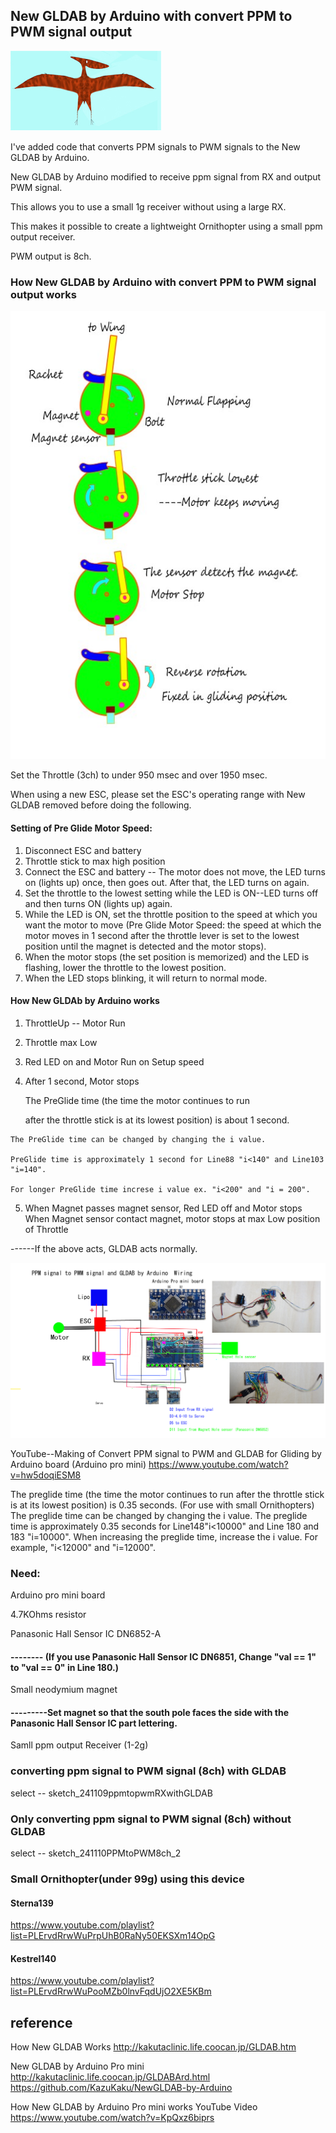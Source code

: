 ## New GLDAB by Arduino with convert PPM to PWM signal output

![230711-2 Pterasaur3small](/image/230711-2%20Pterasaur3small%20.jpg)

I've added code that converts PPM signals to PWM signals to the New GLDAB by Arduino.

New GLDAB by Arduino modified to receive ppm signal from RX and output PWM signal.

This allows you to use a small 1g receiver without using a large RX.

This makes it possible to create a lightweight Ornithopter using a small ppm output receiver.

PWM output is 8ch.

### How New GLDAB by Arduino with convert PPM to PWM signal output works

![250117 NewGLDAB Action ](/image/250117%20NewGLDAB%20Action%20.jpg)

Set the Throttle (3ch) to under 950 msec and over 1950 msec.

When using a new ESC, please set the ESC's operating range with New GLDAB removed before doing the following.

#### Setting of Pre Glide Motor Speed:
1. Disconnect ESC and battery
2. Throttle stick to max high position
3. Connect the ESC and battery -- The motor does not move, the LED turns on (lights up) once, then goes out.
After that, the LED turns on again.
4. Set the throttle to the lowest setting while the LED is ON--LED turns off and then turns ON (lights up) again.
5. While the LED is ON, set the throttle position to the speed at which you want the motor to move (Pre Glide Motor Speed: the speed at which the motor moves in 1 second after the throttle lever is set to the lowest position until the magnet is detected and the motor stops). 
6. When the motor stops (the set position is memorized) and the LED is flashing, lower the throttle to the lowest position.
7. When the LED stops blinking, it will return to normal mode.

#### How New GLDAb by Arduino works 

  1. ThrottleUp -- Motor Run
  2. Throttle max Low
  3. Red LED on and Motor Run on Setup speed
  4. After 1 second, Motor stops 

     The PreGlide time (the time the motor continues to run
     
      after the throttle stick is at its lowest position) is about 1 second.

    The PreGlide time can be changed by changing the i value.

    PreGlide time is approximately 1 second for Line88 "i<140" and Line103 "i=140".
    
    For longer PreGlide time increse i value ex. "i<200" and "i = 200".
      
  5. When Magnet passes magnet sensor,
                                 Red LED off and Motor stops
 When Magnet sensor contact magnet, 
           motor stops at max Low position of Throttle 

------If the above acts, GLDAB acts normally.




![241108 PPM toPWM & Arduino GLDAB by Arduino 4.7KOwm ESC Motor ](/image/241108%20PPM%20toPWM%20&%20Arduino%20GLDAB%20by%20Arduino%204.7KOwm%20ESC%20Motor%20.jpg)


YouTube--Making of Convert PPM signal to PWM and GLDAB for Gliding by Arduino board (Arduino pro mini)
        https://www.youtube.com/watch?v=hw5doqiESM8

The preglide time (the time the motor continues to run after the throttle stick is at its lowest position) is 0.35 seconds. (For use with small Ornithopters)
The preglide time can be changed by changing the i value.
The preglide time is approximately 0.35 seconds for Line148"i<10000" and Line 180 and 183 "i=10000".
When increasing the preglide time, increase the i value.
For example, "i<12000" and "i=12000".



### Need:

Arduino pro mini board

4.7KOhms resistor

Panasonic Hall Sensor IC DN6852-A
  
#### -------- (If you use Panasonic Hall Sensor IC DN6851, Change "val == 1" to "val == 0" in Line 180.)

Small neodymium magnet

#### ---------Set magnet so that the south pole faces the side with the Panasonic Hall Sensor IC part lettering.

Samll ppm output Receiver (1-2g)


### converting ppm signal to PWM signal (8ch) with GLDAB
select --  sketch_241109ppmtopwmRXwithGLDAB

### Only converting ppm signal to PWM signal (8ch) without GLDAB
select --  sketch_241110PPMtoPWM8ch_2


### Small Ornithopter(under 99g) using this device
#### Sterna139  
https://www.youtube.com/playlist?list=PLErvdRrwWuPrpUhB0RaNy50EKSXm14OpG


#### Kestrel140   
 https://www.youtube.com/playlist?list=PLErvdRrwWuPooMZb0lnvFqdUjO2XE5KBm





## reference

How New GLDAB Works
http://kakutaclinic.life.coocan.jp/GLDAB.htm


New GLDAB by Arduino Pro mini
http://kakutaclinic.life.coocan.jp/GLDABArd.html
https://github.com/KazuKaku/NewGLDAB-by-Arduino


How New GLDAB by Arduino Pro mini works
YouTube Video https://www.youtube.com/watch?v=KpQxz6biprs

